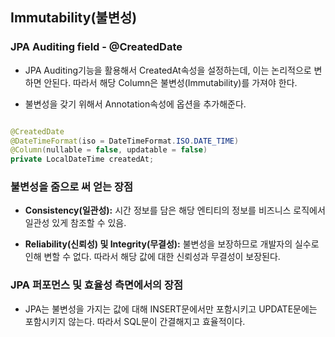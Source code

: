 ## Immutability(불변성)

### JPA Auditing field - @CreatedDate

- JPA Auditing기능을 활용해서 CreatedAt속성을 설정하는데, 이는 논리적으로 변하면 안된다. 따라서 해당 Column은 불변성(Immutability)를 가져야 한다.

- 불변성을 갖기 위해서 Annotation속성에 옵션을 추가해준다.

```java

@CreatedDate
@DateTimeFormat(iso = DateTimeFormat.ISO.DATE_TIME)
@Column(nullable = false, updatable = false)
private LocalDateTime createdAt;

```

### 불변성을 줌으로 써 얻는 장점 

- **Consistency(일관성):** 시간 정보를 담은 해당 엔티티의 정보를 비즈니스 로직에서 일관성 있게 참조할 수 있음.

- **Reliability(신뢰성) 및 Integrity(무결성):** 불변성을 보장하므로 개발자의 실수로 인해 변할 수 없다. 따라서 해당 값에 대한 신뢰성과 무결성이 보장된다.

### JPA 퍼포먼스 및 효율성 측면에서의 장점

- JPA는 불변성을 가지는 값에 대해 INSERT문에서만 포함시키고 UPDATE문에는 포함시키지 않는다. 따라서 SQL문이 간결해지고 효율적이다.
